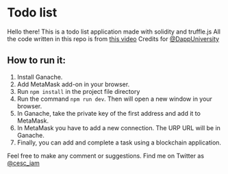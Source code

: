 # Todo list
Hello there!
This is a todo list application made with solidity  and truffle.js
All the code written in this repo is from [this video](https://www.youtube.com/watch?v=coQ5dg8wM2o "this video")
Credits for [@DappUniversity](https://twitter.com/DappUniversity "@DappUniversity")

## How to run it:
1. Install Ganache.
2. Add MetaMask add-on in your browser.
3. Run `npm install` in the project file directory
4. Run the command `npm run dev`. Then will open a new window in your browser.
5. In Ganache, take the private key of the first address and add it to MetaMask.
6. In MetaMask you have to add a new connection. The URP URL will be in Ganache.
7. Finally, you can add and complete a task using a blockchain application.


Feel free to make any comment or suggestions.
Find me on Twitter as [@cesc_iam](https://twitter.com/cesc_iam "@cesc_iam")


